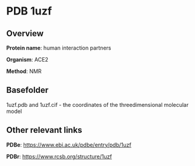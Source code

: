 # PDB 1uzf

## Overview

**Protein name**: human interaction partners

**Organism**: ACE2

**Method**: NMR



## Basefolder

1uzf.pdb and 1uzf.cif - the coordinates of the threedimensional molecular model



## Other relevant links 
**PDBe**:  https://www.ebi.ac.uk/pdbe/entry/pdb/1uzf
 
**PDBr**: https://www.rcsb.org/structure/1uzf 

